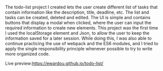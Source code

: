 The todo-list project I created lets the user create different list of tasks that contain information like the description, title, deadline, etc. The list and tasks can be created, deleted and edited. The UI is simple and contains buttons that display a modal when clicked, where the user can input the required information to create new elements. This project was the first time I used the localStorage element and Json, to allow the user to keep the information saved for a later session. While doing this, I was also able to continue practicing the use of webpack and the ES6 modules, and I tried to apply the single responsibility principle whenever possible to try to write more organized code.

Live preview:https://ewardou.github.io/todo-list/
